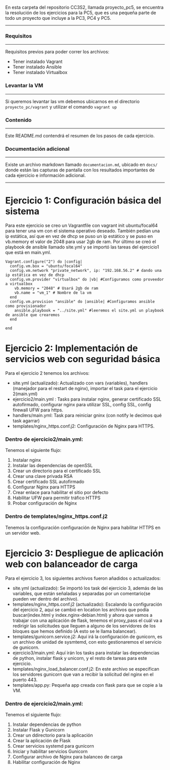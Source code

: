 En esta carpeta del repositorio CC3S2, llamada proyecto_pc5, se encuentra la resolución de los ejercicios para la PC5, que es una pequeña parte de todo un proyecto que incluye a la PC3, PC4 y PC5.

----
### Requisitos 
----
Requisitos previos para poder correr los archivos:
- Tener instalado Vagrant
- Tener instalado Ansible
- Tener instalado Virtualbox

### Levantar la VM
----
Si queremos levantar las vm debemos ubicarnos en el directorio ```proyecto_pc/vagrant``` y utilizar el comando ```vagrant up```

### Contenido
-----
Este README.md contendrá el resumen de los pasos de cada ejercicio.

### Documentación adicional
----
Existe un archivo markdown llamado ```documentacion.md```, ubicado en ```docs/``` donde están las capturas de pantalla con los resultados importantes de cada ejercicio e información adicional.

-----

# Ejercicio 1: Configuración básica del sistema
Para este ejercicio se creo un Vagrantfile con vagrant init ubuntu/focal64 para tener una vm con el sistema operativo deseado. También pedían una ip estática, así que en vez de dhcp se puso un ip estático y se puso en vb.memory el valor de 2048 para usar 2gb de ram. Por último se creó el playbook de ansible llamado site.yml y se importó las tareas del ejercicio1 que está en main.yml.

```
Vagrant.configure("2") do |config|
  config.vm.box = "ubuntu/focal64"
  config.vm.network "private_network", ip: "192.168.56.2" # dando una ip estática en vez de dhcp
  config.vm.provider "virtualbox" do |vb| #Configuramos como proveedor a virtualbox
    vb.memory = "2048" # Usará 2gb de ram
    vb.name = "vm_1" # Nombre de la vm
  end
  config.vm.provision "ansible" do |ansible| #Configuramos ansible como provisionador
    ansible.playbook = "../site.yml" #leeremos el site.yml un playbook de ansible que crearemos
  end

end
```
# Ejercicio 2: Implementación de servicios web con seguridad básica

Para el ejercicio 2 tenemos los archivos: 
- site.yml (actualizado): Actualizado con vars (variables), handlers (manejador para el restart de nginx), importar el task para el ejercicio 2(main.yml)
- ejercicio2/main.yml : Tasks para instalar nginx, generar certificado SSL autofirmado, configurar nginx para utilizar SSL, config SSL, config firewall UFW para https.
- handlers/main.yml: Task para reiniciar gninx (con notify le decimos qué task agarrar)
- templates/nginx_https.conf.j2: Configuración de Nginx para HTTPS.

### Dentro de ejercicio2/main.yml:
Tenemos el siguiente flujo:
1. Instalar nginx
2. Instalar las dependencias de openSSL
3. Crear un directorio para el certificado SSL
4. Crear una clave privada RSA
5. Crear certificado SSL autofirmado
6. Configurar Nginx para HTTPS
7. Crear enlace para habilitar el sitio por defecto
8. Habilitar UFW para permitir tráfico HTTPS
9. Probar configuración de Nginx

### Dentro de templates/nginx_https.conf.j2
Tenemos la configuración configuración de Nginx para habilitar HTTPS en un servidor web.

# Ejercicio 3: Despliegue de aplicación web con balanceador de carga

Para el ejercicio 3, los siguientes archivos fueron añadidos o actualizados:
- site.yml (actualizado): Se importó los task del ejercicio 3, además de las variables, que están señaladas y separadas por un comentario(se pueden ver dentro del archivo).
- templates/nginx_https.conf.j2 (actualizado): Escalando la configuración del ejercicio 2, aquí se cambió en location los archivos que podía buscar(index.html y index.nginx-debian.html) y ahora que vamos a trabajar con una aplicación de flask, tenemos el proxy_pass el cuál va a redirigir las solicitudes que lleguen a alguno de los servidores de los bloques que hemos definido (A esto se le llama balancear).
- templates/gunicorn.service.j2: Aquí irá la configuración de gunicorn, es un archivo de unidad de sysmtemd, con esto gestionaremos el servicio de gunicorn.
- ejercicio3/main.yml: Aquí irán los tasks para instalar las dependencias de python, instalar flask y unicorn, y el resto de tareas para este ejercicio.
- templates/nginx_load_balancer.conf.j2: En este archivo se especifican los servidores gunicorn que van a recibir la solicitud del nginx en el puerto 443.
- templates/app.py: Pequeña app creada con flask para que se copie a la VM.

### Dentro de ejercicio2/main.yml:
Tenemos el siguiente flujo:
1. Instalar dependencias de python
2. Instalar Flask y Gunicorn
3. Crear un ddirectorio para la aplicación
4. Crear la aplicación de Flask
5. Crear servicios systemd para gunicorn
6. Iniciar y habilitar servicios Gunicorn
7. Configurar archivo de Nginx para balanceo de carga
8. Habilitar configuración de Nginx




